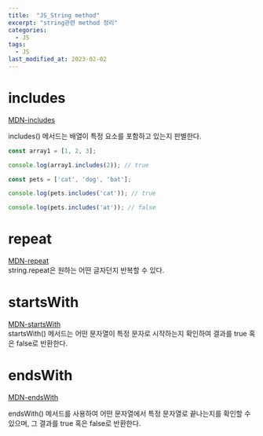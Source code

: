 ```yaml
---
title:  "JS_String method"
excerpt: "string관련 method 정리"
categories:
  - JS
tags:
  - JS
last_modified_at: 2023-02-02
---
```


# includes
[MDN-includes](https://developer.mozilla.org/ko/docs/Web/JavaScript/Reference/Global_Objects/Array/includes)

includes() 메서드는 배열이 특정 요소를 포함하고 있는지 판별한다.  
```js
const array1 = [1, 2, 3];

console.log(array1.includes(2)); // true

const pets = ['cat', 'dog', 'bat'];

console.log(pets.includes('cat')); // true

console.log(pets.includes('at')); // false
```

# repeat

[MDN-repeat](https://developer.mozilla.org/ko/docs/Web/JavaScript/Reference/Global_Objects/String/repeat)  
string.repeat은 원하는 어떤 글자던지 반복할 수 있다.  

# startsWith

[MDN-startsWith](https://developer.mozilla.org/ko/docs/Web/JavaScript/Reference/Global_Objects/String/startsWith)  
startsWith() 메서드는 어떤 문자열이 특정 문자로 시작하는지 확인하여 결과를 true 혹은 false로 반환한다.

# endsWith

[MDN-endsWith](https://developer.mozilla.org/ko/docs/Web/JavaScript/Reference/Global_Objects/String/endsWith)  

endsWith() 메서드를 사용하여 어떤 문자열에서 특정 문자열로 끝나는지를 확인할 수 있으며, 그 결과를 true 혹은 false로 반환한다.  